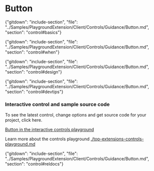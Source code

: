 ﻿# Button

{"gitdown": "include-section", "file": "../Samples/PlaygroundExtension/Client/Controls/Guidance/Button.md", "section": "control#basics"}

<!-- TODO get an IMAGE to embed here -->


<!-- TODO get an SAMPLE CODE to embed here -->

{"gitdown": "include-section", "file": "../Samples/PlaygroundExtension/Client/Controls/Guidance/Button.md", "section": "control#when"}

{"gitdown": "include-section", "file": "../Samples/PlaygroundExtension/Client/Controls/Guidance/Button.md", "section": "control#design"}

{"gitdown": "include-section", "file": "../Samples/PlaygroundExtension/Client/Controls/Guidance/Button.md", "section": "control#devtips"}

### Interactive control and sample source code
To see the latest control, change options and get source code for your project, click here.

<a href="https://ms.portal.azure.com/?Microsoft_Azure_Playground=true#blade/Microsoft_Azure_Playground/ControlsIndexBlade/Button_create_Playground" target="_blank">Button in the interactive controls playground</a>

Learn more about the controls playground [./top-extensions-controls-playground.md](./top-extensions-controls-playground.md)

{"gitdown": "include-section", "file": "../Samples/PlaygroundExtension/Client/Controls/Guidance/Button.md", "section": "control#reldocs"}
